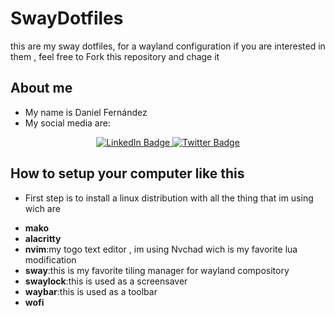 # SwayDotfiles
this are my sway dotfiles, for a wayland configuration if you are interested in them , feel free to Fork this repository and chage it

## About me
* My name is Daniel Fernández
* My social media are:
<div id="badges" align="center">
  <a href="https://www.linkedin.com/in/daniel-fern%C3%A1ndez-43775723b/">
    <img src="https://img.shields.io/badge/LinkedIn-blue?style=for-the-badge&logo=linkedin&logoColor=white" alt="LinkedIn Badge"/>
  </a>
  <a href="https://twitter.com/dani_freflow">
    <img src="https://img.shields.io/badge/Twitter-blue?style=for-the-badge&logo=twitter&logoColor=white" alt="Twitter Badge"/>
  </a>
</div>

## How to setup your computer like this

- First step is to install a linux distribution with all the thing that im using wich are
* **mako**
* **alacritty**
* **nvim**:my togo text editor , im using Nvchad wich is my favorite lua modification
* **sway**:this is my favorite tiling manager for wayland compository
* **swaylock**:this is used as a screensaver
* **waybar**:this is used as a toolbar
* **wofi**
